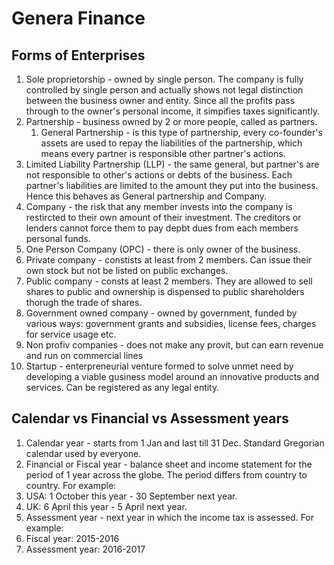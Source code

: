 # Genera Finance
## Forms of Enterprises
1. Sole proprietorship - owned by single person. The company is fully controlled by single person and actually shows not legal distinction 
between the business owner and entity. Since all the profits pass through to the owner's personal income, it simpifies taxes significantly.
2. Partnership - business owned by 2 or more people, called as partners.
    1. General Partnership - is this type of partnership, every co-founder's assets are used to repay the liabilities of the partnership, which means 
every partner is responsible other partner's actions. 
  2. Limited Liability Partnership (LLP) - the same general, but partner's are not responsible to other's actions or debts of the business. Each partner's 
liabilities are limited to the amount they put into the business. Hence this behaves as General partnership and Company.
3. Company - the risk that any member invests into the company is restircted to their own amount of their investment. The creditors or lenders cannot
force them to pay depbt dues from each members personal funds.
  1. One Person Company (OPC) - there is only owner of the business.
  2. Private company - constists at least from 2 members. Can issue their own stock but not be listed on public exchanges.
  3. Public company - consts at least 2 members. They are allowed to sell shares to public and ownership is dispensed to public shareholders thorugh the
 trade of shares. 
  4. Government owned company - owned by government, funded by various ways: government grants and subsidies, license fees, charges for service usage etc.
  5. Non profiv companies - does not make any provit, but can earn revenue and run on commercial lines
4. Startup - enterpreneurial venture formed to solve unmet need by developing a viable gusiness model around an innovative products and services.
Can be registered as any legal entity.

## Calendar vs Financial vs Assessment years
1. Calendar year - starts from 1 Jan and last till 31 Dec. Standard Gregorian calendar used by everyone.
2. Financial or Fiscal year - balance sheet and income statement for the period of 1 year across the globe. The period differs from country to country. For example:
  1. USA: 1 October this year - 30 September next year.
  2. UK: 6 April this year - 5 April next year.
3. Assessment year - next year in which the income tax is assessed. For example:
  1. Fiscal year: 2015-2016
  2. Assessment year: 2016-2017
